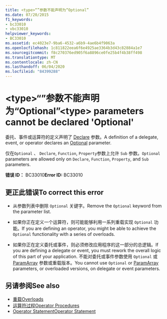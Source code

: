 ```yaml
---
title: <type>“”参数不能声明为“Optional”
ms.date: 07/20/2015
f1_keywords:
- bc33010
- vbc33010
helpviewer_keywords:
- BC33010
ms.assetid: ec4023e7-9ba6-4532-a6b9-4ae6b4f9063a
ms.openlocfilehash: 1c811822eea6f6e4925ae3364b3d43c82884a1e7
ms.sourcegitcommit: f8c270376ed905f6a8896ce0fe25b4f4b38ff498
ms.translationtype: MT
ms.contentlocale: zh-CN
ms.lasthandoff: 06/04/2020
ms.locfileid: "84399288"
---
```

# <a name="type-parameters-cannot-be-declared-optional"></a><span data-ttu-id="29e7c-102">\<type>“”参数不能声明为“Optional”</span><span class="sxs-lookup"><span data-stu-id="29e7c-102">\<type> parameters cannot be declared 'Optional'</span></span>
<span data-ttu-id="29e7c-103">委托、事件或运算符的定义声明了 [Declare](../language-reference/modifiers/optional.md) 参数。</span><span class="sxs-lookup"><span data-stu-id="29e7c-103">A definition of a delegate, event, or operator declares an [Optional](../language-reference/modifiers/optional.md) parameter.</span></span>  
  
 <span data-ttu-id="29e7c-104">仅在`Optional` 、 `Declare`, `Function`, `Property`参数上允许 `Sub` 参数。</span><span class="sxs-lookup"><span data-stu-id="29e7c-104">`Optional` parameters are allowed only on `Declare`, `Function`, `Property`, and `Sub` parameters.</span></span>  
  
 <span data-ttu-id="29e7c-105">**错误 ID：** BC33010</span><span class="sxs-lookup"><span data-stu-id="29e7c-105">**Error ID:** BC33010</span></span>  
  
## <a name="to-correct-this-error"></a><span data-ttu-id="29e7c-106">更正此错误</span><span class="sxs-lookup"><span data-stu-id="29e7c-106">To correct this error</span></span>  
  
- <span data-ttu-id="29e7c-107">从参数列表中删除 `Optional` 关键字。</span><span class="sxs-lookup"><span data-stu-id="29e7c-107">Remove the `Optional` keyword from the parameter list.</span></span>  
  
- <span data-ttu-id="29e7c-108">如果你正在定义一个运算符，则可能能够利用一系列重载实现 `Optional` 功能。</span><span class="sxs-lookup"><span data-stu-id="29e7c-108">If you are defining an operator, you might be able to achieve the `Optional` functionality with a series of overloads.</span></span>  
  
- <span data-ttu-id="29e7c-109">如果你正在定义委托或事件，则必须修改应用程序的这一部分的总逻辑。</span><span class="sxs-lookup"><span data-stu-id="29e7c-109">If you are defining a delegate or event, you must rework the overall logic of this part of your application.</span></span> <span data-ttu-id="29e7c-110">不能对委托或事件参数使用 `Optional` 或 [ParamArray](../language-reference/modifiers/paramarray.md) 参数或重载版本。</span><span class="sxs-lookup"><span data-stu-id="29e7c-110">You cannot use `Optional` or [ParamArray](../language-reference/modifiers/paramarray.md) parameters, or overloaded versions, on delegate or event parameters.</span></span>  
  
## <a name="see-also"></a><span data-ttu-id="29e7c-111">另请参阅</span><span class="sxs-lookup"><span data-stu-id="29e7c-111">See also</span></span>

- [<span data-ttu-id="29e7c-112">重载</span><span class="sxs-lookup"><span data-stu-id="29e7c-112">Overloads</span></span>](../language-reference/modifiers/overloads.md)
- [<span data-ttu-id="29e7c-113">运算符过程</span><span class="sxs-lookup"><span data-stu-id="29e7c-113">Operator Procedures</span></span>](../programming-guide/language-features/procedures/operator-procedures.md)
- [<span data-ttu-id="29e7c-114">Operator Statement</span><span class="sxs-lookup"><span data-stu-id="29e7c-114">Operator Statement</span></span>](../language-reference/statements/operator-statement.md)
